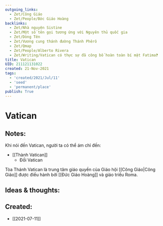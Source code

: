 ```yaml
---
outgoing_links:
  - Zet/Công Giáo
  - Zet/People/Đức Giáo Hoàng
backlinks:
  - Zet/Nhà nguyện Sistine
  - Zet/Một số tên gọi tương ứng với Nguyên thủ quốc gia
  - Zet/Dòng Tên
  - Zet/Vương cung thánh đường Thánh Phêrô
  - Zet/Qmap
  - Zet/People/Alberto Rivera
  - Zet/Writing/Vatican có thực sự đã công bố hoàn toàn bí mật Fatima❓
title: Vatican
UID: 211121131022
created: 21-Nov-2021
tags:
  - 'created/2021/Jul/11'
  - 'seed'
  - 'permanent/place'
publish: True
---
```

# Vatican

## Notes:
Khi nói đến Vatican, người ta có thể ám chỉ đến:
- [[Thành Vatican]]
	- Đồi Vatican

Tòa Thánh Vatican là trung tâm giáo quyền của Giáo hội [[Công Giáo|Công Giáo]] được điều hành bởi [[Đức Giáo Hoàng]] và giáo triều Roma.

## Ideas & thoughts:



## Created:
- [[2021-07-11]]
